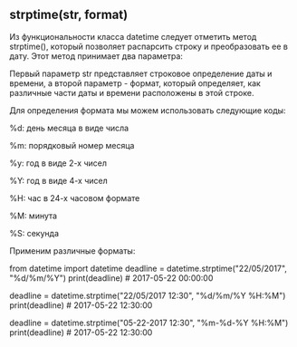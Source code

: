## strptime(str, format)

Из функциональности класса datetime следует отметить метод strptime(), который позволяет распарсить строку и преобразовать ее в дату. Этот метод принимает два параметра:


Первый параметр str представляет строковое определение даты и времени, а второй параметр - формат, который определяет, как различные части даты и времени расположены в этой строке.

Для определения формата мы можем использовать следующие коды:

%d: день месяца в виде числа

%m: порядковый номер месяца

%y: год в виде 2-х чисел

%Y: год в виде 4-х чисел

%H: час в 24-х часовом формате

%M: минута

%S: секунда

Применим различные форматы:

from datetime import datetime
deadline = datetime.strptime("22/05/2017", "%d/%m/%Y")
print(deadline)     # 2017-05-22 00:00:00

deadline = datetime.strptime("22/05/2017 12:30", "%d/%m/%Y %H:%M")
print(deadline)     # 2017-05-22 12:30:00

deadline = datetime.strptime("05-22-2017 12:30", "%m-%d-%Y %H:%M")
print(deadline)     # 2017-05-22 12:30:00